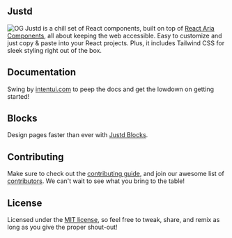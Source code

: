 ## Justd

![OG](https://intentui.com/opengraph-image.png?v=1)
Justd is a chill set of React components, built on top of [React Aria Components](https://react-spectrum.adobe.com/react-aria/getting-started.html?ref=intentui.com), all about keeping the web accessible. Easy to customize and just copy & paste into your React projects. Plus, it includes Tailwind CSS for sleek styling right out of the box.


## Documentation
Swing by [intentui.com](https://intentui.com/docs/2.x/getting-started/introduction) to peep the docs and get the lowdown on getting started!

## Blocks
Design pages faster than ever with [Justd Blocks](https://blocks.intentui.com).

## Contributing

Make sure to check out the [contributing guide](https://intentui.com/docs/2.x/prologue/contribution-guide), and join our awesome list of [contributors](https://github.com/irsyadadl/d./graphs/contributors). We can't wait to see what you bring to the table!

## License
Licensed under the [MIT license](https://github.com/irsyadadl/d./blob/main/LICENSE), so feel free to tweak, share, and remix as long as you give the proper shout-out!
